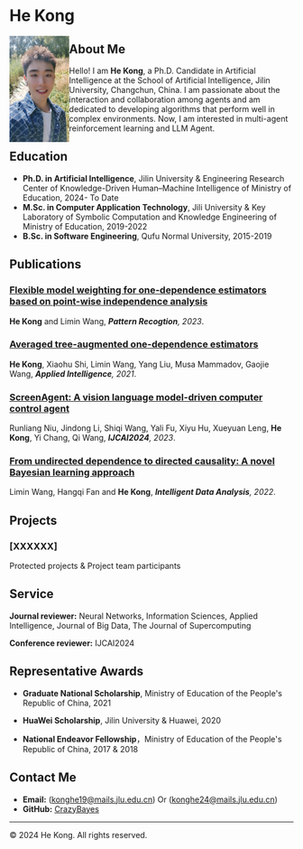 # He Kong

<img src="/HeKong.jpg" width="21%" height="21%" align = "left">


## About Me

Hello! I am **He Kong**, a  Ph.D. Candidate in Artificial Intelligence at the School of Artificial Intelligence, Jilin University, Changchun, China. I am passionate about the interaction and collaboration among agents and am dedicated to developing algorithms that perform well in complex environments. Now, I am interested in multi-agent reinforcement learning and LLM Agent.

## Education

- **Ph.D. in Artificial Intelligence**, Jilin University & Engineering Research Center of Knowledge-Driven Human–Machine Intelligence of Ministry of Education, 2024- To Date
- **M.Sc. in Computer Application Technology**, Jili  University & Key Laboratory of Symbolic Computation and Knowledge Engineering of Ministry of Education, 2019-2022
- **B.Sc. in Software Engineering**, Qufu Normal University, 2015-2019

## Publications

### [Flexible model weighting for one-dependence estimators based on point-wise independence analysis](https://doi.org/10.1016/j.patcog.2023.109473)
**He Kong** and Limin Wang, ***Pattern Recogtion**, 2023*.

### [Averaged tree-augmented one-dependence estimators](https://doi.org/10.1007/s10489-020-02064-w)
**He Kong**, Xiaohu Shi, Limin Wang, Yang Liu, Musa Mammadov, Gaojie Wang, ***Applied Intelligence**, 2021*.

### [ScreenAgent: A vision language model-driven computer control agent](https://github.com/niuzaisheng/ScreenAgent)
Runliang Niu, Jindong Li, Shiqi Wang, Yali Fu, Xiyu Hu, Xueyuan Leng, **He Kong**, Yi Chang, Qi Wang, ***IJCAI2024**, 2023*.

### [From undirected dependence to directed causality: A novel Bayesian learning approach](https://doi.org/10.1007/s10489-020-02064-w)
Limin Wang, Hangqi Fan and **He Kong**, ***Intelligent Data Analysis**, 2022*.

<!-- Add more publications as needed -->

## Projects

### [XXXXXX]
Protected projects & Project team participants

## Service 
**Journal reviewer:** Neural Networks, Information Sciences, Applied Intelligence, Journal of Big Data, The Journal of Supercomputing

**Conference reviewer:** IJCAI2024


<!-- Add more projects as needed -->

## Representative Awards

- **Graduate National Scholarship**, Ministry of Education of the People's Republic of China, 2021

- **HuaWei Scholarship**, Jilin University & Huawei, 2020
  
- **National Endeavor Fellowship**，Ministry of Education of the People's Republic of China, 2017 & 2018

<!-- Add more awards as needed -->

## Contact Me

- **Email:** (konghe19@mails.jlu.edu.cn) Or (konghe24@mails.jlu.edu.cn)
- **GitHub:** [CrazyBayes](https://github.com/CrazyBayes)

---

&copy; 2024 He Kong. All rights reserved.
